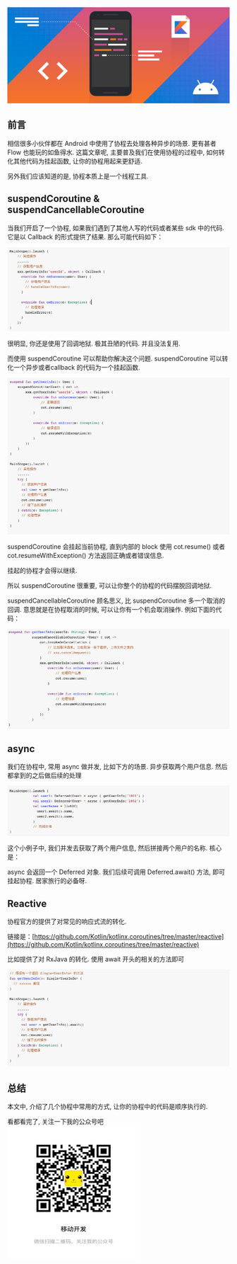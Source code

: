 <img width="auto" height="auto" src="https://raw.githubusercontent.com/xiaojinzi123/images/master/20210607192928.png" />

## 前言

相信很多小伙伴都在 Android 中使用了协程去处理各种异步的场景. 更有甚者 Flow 也能玩的如鱼得水. 这篇文章呢, 主要普及我们在使用协程的过程中, 如何转化其他代码为挂起函数, 让你的协程用起来更舒适. 

另外我们应该知道的是, 协程本质上是一个线程工具. 

## suspendCoroutine & suspendCancellableCoroutine

当我们开启了一个协程, 如果我们遇到了其他人写的代码或者某些 sdk 中的代码. 它是以 Callback 的形式提供了结果. 那么可能代码如下：

<img width="auto" height="auto" src="https://raw.githubusercontent.com/xiaojinzi123/images/master/20210607194445.png" />

很明显, 你还是使用了回调地狱. 极其丑陋的代码. 并且没法复用. 

而使用 suspendCoroutine 可以帮助你解决这个问题. suspendCoroutine 可以转化一个异步或者callback 的代码为一个挂起函数.

<img width="auto" height="auto" src="https://raw.githubusercontent.com/xiaojinzi123/images/master/20210607195132.png" />

suspendCoroutine 会挂起当前协程, 直到内部的 block 使用 cot.resume() 或者 cot.resumeWithException() 方法返回正确或者错误信息. 

挂起的协程才会得以继续.

所以 suspendCoroutine 很重要, 可以让你整个的协程的代码摆脱回调地狱. 

suspendCancellableCoroutine 顾名思义, 比 suspendCoroutine 多一个取消的回调. 意思就是在协程取消的时候, 可以让你有一个机会取消操作. 例如下面的代码：

<img width="auto" height="auto" src="https://raw.githubusercontent.com/xiaojinzi123/images/master/20210607201602.png" />

## async

我们在协程中, 常用 async 做并发, 比如下方的场景. 异步获取两个用户信息. 然后都拿到的之后做后续的处理

<img width="auto" height="auto" src="https://raw.githubusercontent.com/xiaojinzi123/images/master/20210607201547.png" />

这个小例子中, 我们并发去获取了两个用户信息, 然后拼接两个用户的名称. 核心是：

async 会返回一个 Deferred 对象. 我们后续可调用 Deferred.await() 方法, 即可挂起协程. 居家旅行的必备呀.

## Reactive

协程官方的提供了对常见的响应式流的转化. 

链接是：[https://github.com/Kotlin/kotlinx.coroutines/tree/master/reactive](https://github.com/Kotlin/kotlinx.coroutines/tree/master/reactive)

比如提供了对 RxJava 的转化. 使用 await 开头的相关的方法即可

<img width="auto" height="auto" src="https://raw.githubusercontent.com/xiaojinzi123/images/master/20210607200513.png" />

## 总结

本文中, 介绍了几个协程中常用的方式, 让你的协程中的代码是顺序执行的. 

看都看完了, 关注一下我的公众号吧
<img align="left" width="300" height="300" src="https://raw.githubusercontent.com/xiaojinzi123/images/master/IMG_8339(20210603-215157).JPG" />

